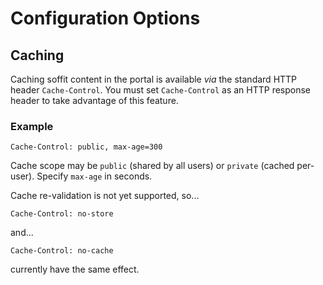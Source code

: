 # Configuration Options

## Caching

Caching soffit content in the portal is available _via_ the standard HTTP header
`Cache-Control`.  You must set `Cache-Control` as an HTTP response header to
take advantage of this feature.

### Example

``` http
Cache-Control: public, max-age=300
```

Cache scope may be `public` (shared by all users) or `private` (cached
per-user).  Specify `max-age` in seconds.

Cache re-validation is not yet supported, so...

``` http
Cache-Control: no-store
```

and...

``` http
Cache-Control: no-cache
```

currently have the same effect.
